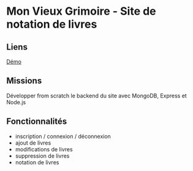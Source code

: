 # Mon Vieux Grimoire - Site de notation de livres 

## Liens

[Démo](https://p7-oc-clement-bartholome.netlify.app/)

## Missions

Développer from scratch le backend du site avec MongoDB, Express et Node.js

## Fonctionnalités

- inscription / connexion / déconnexion
- ajout de livres
- modifications de livres
- suppression de livres
- notation de livres
